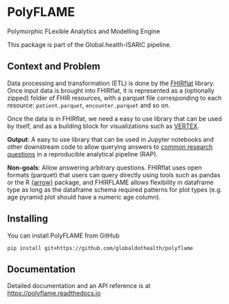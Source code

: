 # PolyFLAME

Polymorphic FLexible Analytics and Modelling Engine

This package is part of the Global.health-ISARIC pipeline.

## Context and Problem

Data processing and transformation (ETL) is done by the
[FHIRflat](https://fhirflat.readthedocs.io) library. Once input data is brought
into FHIRflat, it is represented as a (optionally zipped) folder of FHIR
resources, with a parquet file corresponding to each resource:
`patient.parquet`, `encounter.parquet` and so on.

Once the data is in FHIRflat, we need a easy to use library that can be used by
itself, and as a building block for visualizations such as
[VERTEX](https://vertex-isaric.replit.app).

**Output**: A easy to use library that can be used in Jupyter notebooks and
other downstream code to allow querying answers to [common research
questions](../1.01_ISARIC3/README.md#research-questions) in
a reproducible analytical pipeline (RAP).

**Non-goals**: Allow answering arbitrary questions. FHIRflat uses open formats
(parquet) that users can query directly using tools such as pandas or the R
[{arrow}](https://arrow.apache.org/docs/1.0/r/) package, and FHIRFLAME allows
flexibility in dataframe type as long as the dataframe schema required patterns
for plot types (e.g. age pyramid plot should have a numeric age column).

## Installing

You can install PolyFLAME from GitHub

```shell
pip install git+https://github.com/globaldothealth/polyflame
```

## Documentation

Detailed documentation and an API reference is at
https://polyflame.readthedocs.io
